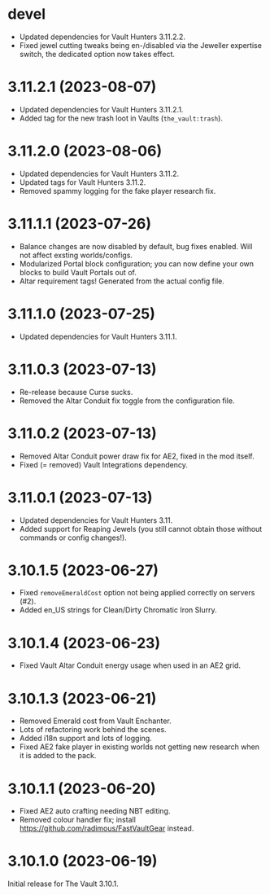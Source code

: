 # devel

* Updated dependencies for Vault Hunters 3.11.2.2.
* Fixed jewel cutting tweaks being en-/disabled via the Jeweller expertise switch, the dedicated option now takes effect.

# 3.11.2.1 (2023-08-07)

* Updated dependencies for Vault Hunters 3.11.2.1.
* Added tag for the new trash loot in Vaults (`the_vault:trash`).

# 3.11.2.0 (2023-08-06)

* Updated dependencies for Vault Hunters 3.11.2.
* Updated tags for Vault Hunters 3.11.2.
* Removed spammy logging for the fake player research fix.

# 3.11.1.1 (2023-07-26)

* Balance changes are now disabled by default, bug fixes enabled. Will not affect exsting worlds/configs.
* Modularized Portal block configuration; you can now define your own blocks to build Vault Portals out of.
* Altar requirement tags! Generated from the actual config file.

# 3.11.1.0 (2023-07-25)

* Updated dependencies for Vault Hunters 3.11.1.

# 3.11.0.3 (2023-07-13)

* Re-release because Curse sucks.
* Removed the Altar Conduit fix toggle from the configuration file.

# 3.11.0.2 (2023-07-13)

* Removed Altar Conduit power draw fix for AE2, fixed in the mod itself.
* Fixed (= removed) Vault Integrations dependency.

# 3.11.0.1 (2023-07-13)

* Updated dependencies for Vault Hunters 3.11.
* Added support for Reaping Jewels (you still cannot obtain those without commands or config changes!).

# 3.10.1.5 (2023-06-27)

* Fixed `removeEmeraldCost` option not being applied correctly on servers (#2).
* Added en_US strings for Clean/Dirty Chromatic Iron Slurry.

# 3.10.1.4 (2023-06-23)

* Fixed Vault Altar Conduit energy usage when used in an AE2 grid.

# 3.10.1.3 (2023-06-21)

* Removed Emerald cost from Vault Enchanter.
* Lots of refactoring work behind the scenes.
* Added i18n support and lots of logging.
* Fixed AE2 fake player in existing worlds not getting new research when it is added to the pack.

# 3.10.1.1 (2023-06-20)

* Fixed AE2 auto crafting needing NBT editing.
* Removed colour handler fix; install <https://github.com/radimous/FastVaultGear> instead.

# 3.10.1.0 (2023-06-19)

Initial release for The Vault 3.10.1.

